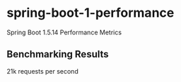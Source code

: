 # spring-boot-1-performance
Spring Boot 1.5.14 Performance Metrics


## Benchmarking Results
21k requests per second

